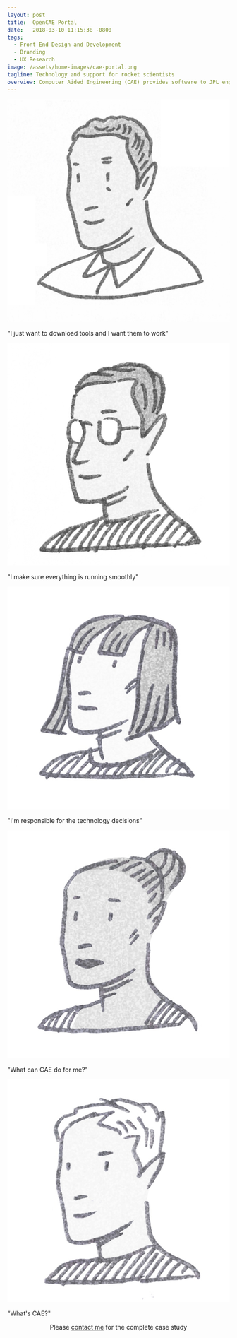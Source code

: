 ```yaml
---
layout: post
title:  OpenCAE Portal
date:   2018-03-10 11:15:38 -0800
tags:
  - Front End Design and Development
  - Branding
  - UX Research
image: /assets/home-images/cae-portal.png
tagline: Technology and support for rocket scientists
overview: Computer Aided Engineering (CAE) provides software to JPL engineers. Our tool download site needed to be simplified and upgraded. I led research and design, and implemented the look and feel.
---
```



<div class="row article-feature personas">
	<div class="col">
		<img src="/assets/portal/experienced.png">
		<p class="quote-bubble">"I just want to download tools and I want them to work"</p>
	</div>
	<div class="col">
		<img src="/assets/portal/support.png">
		<p class="quote-bubble">"I make sure everything is running smoothly"</p>
	</div>
	<div class="col">
		<img src="/assets/portal/manager.png">
		<p class="quote-bubble">"I'm responsible for the technology decisions"</p>
	</div>
	<div class="col">
		<img src="/assets/portal/howcanhelp.png">
		<p class="quote-bubble">"What can CAE do for me?"</p>
	</div>
	<div class="col">
		<img src="/assets/portal/ech.png">
		<p class="quote-bubble">"What's CAE?"</p>
	</div>
</div>

<p style="text-align:center">
	Please <a href="mailto:ejvw@ischool.berkeley.edu" class="btn btn-primary" target="_top" title="Email">contact me</a> for the complete case study
</p>

